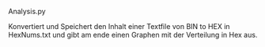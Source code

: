 Analysis.py

Konvertiert und Speichert den Inhalt einer Textfile von BIN to HEX in HexNums.txt und gibt am ende einen Graphen mit der Verteilung in Hex aus.

